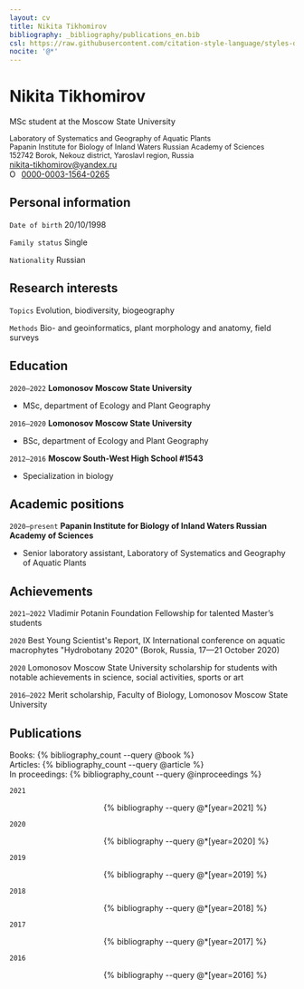 ```yaml
---
layout: cv
title: Nikita Tikhomirov
bibliography: _bibliography/publications_en.bib
csl: https://raw.githubusercontent.com/citation-style-language/styles-distribution/master/apa-cv.csl
nocite: '@*'
---
```

# Nikita Tikhomirov
MSc student at the Moscow State University

<span style = "font-size: 90%">
Laboratory of Systematics and Geography of Aquatic Plants<br>
Papanin Institute for Biology of Inland Waters Russian Academy of Sciences<br>
152742 Borok, Nekouz district, Yaroslavl region, Russia
</span>
<div id="webaddress">
<a href="mailto:nikita-tikhomirov@yandex.ru">nikita-tikhomirov@yandex.ru</a> <br> <a href="https://orcid.org/0000-0003-1564-0265" target="orcid.widget" rel="me noopener noreferrer" style="vertical-align:top;"><img src="https://orcid.org/sites/default/files/images/orcid_16x16.png" style="width:1em;margin-right:.5em;" alt="ORCID iD icon">0000-0003-1564-0265</a>
</div>

## Personal information

`Date of birth`
20/10/1998

`Family status`
Single

`Nationality`
Russian

## Research interests

`Topics`
Evolution, biodiversity, biogeography

`Methods`
Bio- and geoinformatics, plant morphology and anatomy, field surveys

## Education

`2020–2022`
__Lomonosov Moscow State University__

- MSc, department of Ecology and Plant Geography

`2016–2020`
__Lomonosov Moscow State University__

- BSc, department of Ecology and Plant Geography

`2012–2016`
__Moscow South-West High School #1543__

- Specialization in biology

## Academic positions

`2020–present`
__Papanin Institute for Biology of Inland Waters Russian Academy of Sciences__

- Senior laboratory assistant, Laboratory of Systematics and Geography of Aquatic Plants

## Achievements

`2021–2022`
Vladimir Potanin Foundation Fellowship for talented Master’s students

`2020`
Best Young Scientist's Report, IX International conference on aquatic macrophytes "Hydrobotany 2020" (Borok, Russia, 17—21 October 2020)

`2020`
Lomonosov Moscow State University scholarship for students with notable achievements in science, social activities, sports or art

`2016–2022`
Merit scholarship, Faculty of Biology, Lomonosov Moscow State University

## Publications

Books: {% bibliography_count --query @book %}<br>
Articles: {% bibliography_count --query @article %}<br>
In proceedings: {% bibliography_count --query @inproceedings %}

`2021`
<div style = "position: relative; left: 33%; width: 65%">{% bibliography --query @*[year=2021] %}</div>

`2020`
<div style = "position: relative; left: 33%; width: 65%">{% bibliography --query @*[year=2020] %}</div>

`2019`
<div style = "position: relative; left: 33%; width: 65%">{% bibliography --query @*[year=2019] %}</div>

`2018`
<div style = "position: relative; left: 33%; width: 65%">{% bibliography --query @*[year=2018] %}</div>

`2017`
<div style = "position: relative; left: 33%; width: 65%">{% bibliography --query @*[year=2017] %}</div>

`2016`
<div style = "position: relative; left: 33%; width: 65%">{% bibliography --query @*[year=2016] %}</div>
